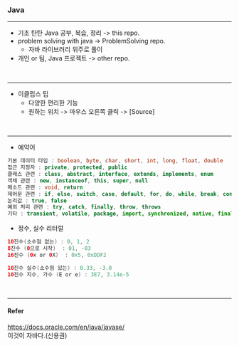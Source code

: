 ### Java

---

- 기초 탄탄 Java 공부, 복습, 정리 -> this repo.
- problem solving with java -> ProblemSolving repo.
    - 자바 라이브러리 위주로 풀이
- 개인 or 팀, Java 프로젝트 -> other repo.



<br>

---

- 이클립스 팁
    - 다양한 편리한 기능
    - 원하는 위치 -> 마우스 오른쪽 클릭 -> [Source]


<br>

---

- 예약어  
```java
기본 데이터 타입 : boolean, byte, char, short, int, long, float, double
접근 지정자 : private, protected, public
클래스 관련 : class, abstract, interface, extends, implements, enum
객체 관련 : new, instanceof, this, super, null
메소드 관련 : void, return
제어문 관련 : if, else, switch, case, default, for, do, while, break, continue
논리값 : true, false
예외 처리 관련 : try, catch, finally, throw, throws
기타 : transient, volatile, package, import, synchronized, native, final, static, strictfp, assert
```
- 정수, 실수 리터럴
```java
10진수(소수점 없는) : 0, 1, 2
8진수 (0으로 시작)  : 01, -03
16진수 (0x or 0X)  : 0x5, 0xDDF2

10진수 실수(소수점 있는) : 0.33, -3.0
10진수 지수, 가수 (E or e) : 3E7, 3.14e-5
```

<br>

---

#### Refer
https://docs.oracle.com/en/java/javase/  
이것이 자바다.(신용권)